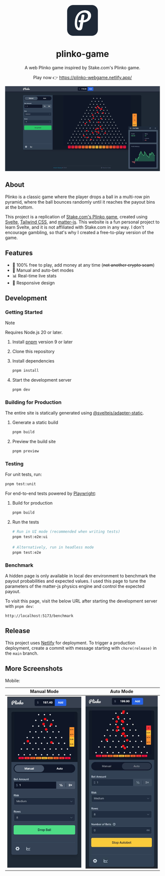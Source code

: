 <div align="center">
  <img src="./static/android-chrome-192x192.png" width="100" height="100" alt="Logo">
  <h1>plinko-game</h1>
  <p>A web Plinko game inspired by Stake.com's Plinko game.</p>
  <p>Play now 👉 <a href="https://plinko-webgame.netlify.app/" target="_blank" rel="noreferrer">https://plinko-webgame.netlify.app/</a></p>
  <img src="./screenshots/desktop-1.jpg" width="800">
</div>

## About

Plinko is a classic game where the player drops a ball in a multi-row pin pyramid, where the ball bounces randomly until it reaches the payout bins at the bottom.

This project is a replication of [Stake.com's Plinko game](https://stake.com/casino/games/plinko), created using [Svelte](https://svelte.dev/), [Tailwind CSS](https://tailwindcss.com/), and [matter-js](https://github.com/liabru/matter-js). This website is a fun personal project to learn Svelte, and it is not affiliated with Stake.com in any way. I don't encourage gambling, so that's why I created a free-to-play version of the game.

## Features

- 🤑 100% free to play, add money at any time (~~not another crypto scam~~)
- 🤖 Manual and auto-bet modes
- 📊 Real-time live stats
- 📱 Responsive design

## Development

### Getting Started

> [!NOTE]
> Requires Node.js 20 or later.

1. Install [pnpm](https://pnpm.io/installation) version 9 or later
2. Clone this repository
3. Install dependencies

   ```bash
   pnpm install
   ```

4. Start the development server

   ```bash
   pnpm dev
   ```

### Building for Production

The entire site is statically generated using [@sveltejs/adapter-static](https://github.com/sveltejs/kit/tree/main/packages/adapter-static).

1. Generate a static build

   ```bash
   pnpm build
   ```

2. Preview the build site

   ```bash
   pnpm preview
   ```

### Testing

For unit tests, run:

```bash
pnpm test:unit
```

For end-to-end tests powered by [Playwright](https://playwright.dev/):

1. Build for production

   ```bash
   pnpm build
   ```

2. Run the tests

   ```bash
   # Run in UI mode (recommended when writing tests)
   pnpm test:e2e:ui

   # Alternatively, run in headless mode
   pnpm test:e2e
   ```

### Benchmark

A hidden page is only available in local dev environment to benchmark the payout probabilities and expected values. I used this page to tune the parameters of the matter-js physics engine and control the expected payout.

To visit this page, visit the below URL after starting the development server with `pnpm dev`:

```
http://localhost:5173/benchmark
```

## Release

This project uses [Netlify](https://www.netlify.com/) for deployment. To trigger a production deployment, create a commit with message starting with `chore(release)` in the `main` branch.

## More Screenshots

Mobile:

| Manual Mode                             | Auto Mode                               |
| --------------------------------------- | --------------------------------------- |
| ![Mobile 1](./screenshots/mobile-1.jpg) | ![Mobile 2](./screenshots/mobile-2.jpg) |

